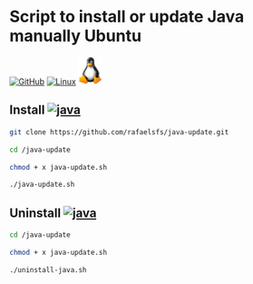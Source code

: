# Script to install or update Java manually Ubuntu
[![GitHub](https://img.shields.io/github/license/rafaelsfs/java-update)](https://github.com/rafaelsfs/java-update/blob/main/LICENSE) [![Linux](https://img.shields.io/badge/System-Linux-brightgreen)](https://ubuntu.com/) ![tux](https://github.com/rafaelsfs/public_html/blob/master/Tux.png)
## Install [![java](https://img.shields.io/badge/-Java-blue)](https://jdk.java.net/)

``` bash
git clone https://github.com/rafaelsfs/java-update.git
```
``` bash
cd /java-update
```
``` bash
chmod + x java-update.sh
```
``` bash
./java-update.sh
```

## Uninstall [![java](https://img.shields.io/badge/-Java-blue)](https://jdk.java.net/)
``` bash
cd /java-update
```
``` bash
chmod + x java-update.sh
```
``` bash
./uninstall-java.sh
```
